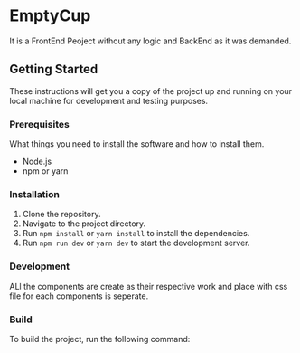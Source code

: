# EmptyCup

It is a FrontEnd Peoject without any logic and BackEnd as it was demanded.

## Getting Started

These instructions will get you a copy of the project up and running on your local machine for development and testing purposes.

### Prerequisites

What things you need to install the software and how to install them.

- Node.js
- npm or yarn

### Installation

1. Clone the repository.
2. Navigate to the project directory.
3. Run `npm install` or `yarn install` to install the dependencies.
4. Run `npm run dev` or `yarn dev` to start the development server.

### Development

ALl the components are create as their respective work and place with css file for each components is seperate. 

### Build

To build the project, run the following command:


